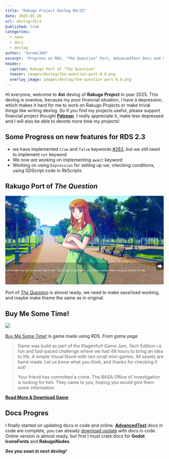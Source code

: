 ```yaml
---
title: "Rakugo Project Devlog #4/25"
date: 2025-05-20
url: devlog/25/4
published: true
categories:
  - news
  - docs
  - devlog
author: "Jeremi360"
excerpt: 'Progress on RDS, "The Question" Port, AdvancedText Docs and more'
header:
  caption: Rakugo Port of "The Question"
  teaser: images/devlog/the-question-port-0.8.png
  overlay_image: images/devlog/the-question-port-0.8.png
---
```


Hi everyone, welcome to **4st** devlog of **Rakugo Project** in year 2025.
This devlog is overdue, because my poor financial situation, I have a depression,
which makes it hard for me to work on Rakugo Projects or make trivial things like writing devlog.
So if you find my projects useful, please support financial project thought **[Patreon]**.
I really appreciate it, make less depressed and I will also be able to devote more time my projects!

## Some Progress on new features for RDS 2.3

- we have implemented `true` and `false` keywords [#283],
  but we still need to implement `not` keyword
- We now are working on implementing `await` keyword
- Working on using `Expression` for setting up var,
  checking conditions, using GDScript code in RkScripts

## Rakugo Port of _The Question_

![](/images/devlog/the-question-port-0.8.png)

Port of _[The Question]_ is almost ready,
we need to make save/load working,
and maybe make theme the same as in original.

## Buy Me Some Time!

![](https://img.itch.zone/aW1nLzIwNzA1ODY0LnBuZw==/original/ScLtjL.png)

[Buy Me Some Time!] is game made using RDS.
_From game page_

> Game was build as part of the Klagenfurt Game Jam, Tech Edition—a fun
> and fast-paced challenge where we had 48 hours to bring an idea to life.
> A simple Visual Novel with two small mini-games. All assets are hand-made.
> Let us know what you think, and thanks for checking it out!
>
> Your friend has committed a crime.
> The BASA Office of Investigation is looking for him.
> They came to you, hoping you would give them some information.

[**Read More & Download Game**][Buy Me Some Time!]

## Docs Progres

I finally started on updating docs in code and online.
**[AdvancedText]** docs in code are complete,
you can already [download update][AdvancedText] with docs in code.
Online version is almost ready, but first
I must crate docs for **Godot IconsFonts** and **RakugoNodes**.

_**See you soon in next devlog!**_

[Buy Me Some Time!]: https://emu42.itch.io/buy-me-some-time
[The Question]: https://github.com/rakugoteam/The-Question
[AdvancedText]: https://github.com/rakugoteam/AdvancedText/releases/latest
[Patreon]: https://www.patreon.com/rakguoteam
[#283]: https://github.com/rakugoteam/Rakugo-Dialogue-System/pull/283
